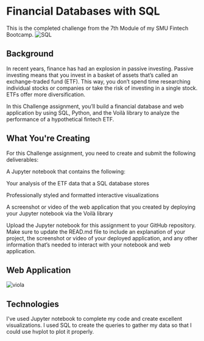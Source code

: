 # Financial Databases with SQL
This is the completed challenge from the 7th Module of my SMU Fintech Bootcamp.
![SQL](https://devcount.com/wp-content/uploads/2021/11/15-Best-SQL-Courses-and-Certifications-to-Take-in-2021-1024x536.jpg)

## Background
In recent years, finance has had an explosion in passive investing. Passive investing means that you invest in a basket of assets that’s called an exchange-traded fund (ETF). This way, you don’t spend time researching individual stocks or companies or take the risk of investing in a single stock. ETFs offer more diversification.

In this Challenge assignment, you’ll build a financial database and web application by using SQL, Python, and the Voilà library to analyze the performance of a hypothetical fintech ETF.

## What You're Creating
For this Challenge assignment, you need to create and submit the following deliverables:

A Jupyter notebook that contains the following:

Your analysis of the ETF data that a SQL database stores

Professionally styled and formatted interactive visualizations

A screenshot or video of the web application that you created by deploying your Jupyter notebook via the Voilà library

Upload the Jupyter notebook for this assignment to your GitHub repository. Make sure to update the READ.md file to include an explanation of your project, the screenshot or video of your deployed application, and any other information that’s needed to interact with your notebook and web application.

## Web Application
![viola](https://postimg.cc/YG8dhd8F][img]https://i.postimg.cc/YG8dhd8F/22ef724e-446a-467e-b952-4391b3c0b887.jpg)

## Technologies
I've used Jupyter notebook to complete my code and create excellent visualizations. I used SQL to create the queries to gather my data so that I could use hvplot to plot it properly. 
